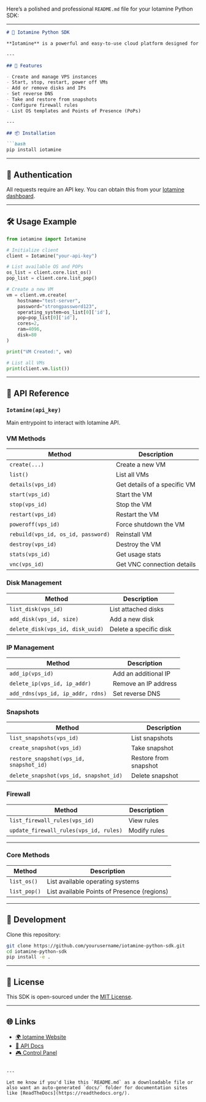 Here’s a polished and professional `README.md` file for your Iotamine Python SDK:

---

````markdown
# 🧠 Iotamine Python SDK

**Iotamine** is a powerful and easy-to-use cloud platform designed for developers and startups. This Python SDK allows you to interact with the Iotamine Cloud API to programmatically deploy, manage, and monitor Virtual Private Servers (VPS) and core resources.

---

## 🚀 Features

- Create and manage VPS instances
- Start, stop, restart, power off VMs
- Add or remove disks and IPs
- Set reverse DNS
- Take and restore from snapshots
- Configure firewall rules
- List OS templates and Points of Presence (PoPs)

---

## 📦 Installation

```bash
pip install iotamine
````

---

## 🔑 Authentication

All requests require an API key. You can obtain this from your [Iotamine dashboard](https://iotamine.com/control).

---

## 🛠️ Usage Example

```python
from iotamine import Iotamine

# Initialize client
client = Iotamine("your-api-key")

# List available OS and POPs
os_list = client.core.list_os()
pop_list = client.core.list_pop()

# Create a new VM
vm = client.vm.create(
    hostname="test-server",
    password="strongpassword123",
    operating_system=os_list[0]['id'],
    pop=pop_list[0]['id'],
    cores=2,
    ram=4096,
    disk=80
)

print("VM Created:", vm)

# List all VMs
print(client.vm.list())
```

---

## 🧰 API Reference

### `Iotamine(api_key)`

Main entrypoint to interact with Iotamine API.

### VM Methods

| Method                             | Description                  |
| ---------------------------------- | ---------------------------- |
| `create(...)`                      | Create a new VM              |
| `list()`                           | List all VMs                 |
| `details(vps_id)`                  | Get details of a specific VM |
| `start(vps_id)`                    | Start the VM                 |
| `stop(vps_id)`                     | Stop the VM                  |
| `restart(vps_id)`                  | Restart the VM               |
| `poweroff(vps_id)`                 | Force shutdown the VM        |
| `rebuild(vps_id, os_id, password)` | Reinstall VM                 |
| `destroy(vps_id)`                  | Destroy the VM               |
| `stats(vps_id)`                    | Get usage stats              |
| `vnc(vps_id)`                      | Get VNC connection details   |

### Disk Management

| Method                           | Description            |
| -------------------------------- | ---------------------- |
| `list_disk(vps_id)`              | List attached disks    |
| `add_disk(vps_id, size)`         | Add a new disk         |
| `delete_disk(vps_id, disk_uuid)` | Delete a specific disk |

### IP Management

| Method                            | Description          |
| --------------------------------- | -------------------- |
| `add_ip(vps_id)`                  | Add an additional IP |
| `delete_ip(vps_id, ip_addr)`      | Remove an IP address |
| `add_rdns(vps_id, ip_addr, rdns)` | Set reverse DNS      |

### Snapshots

| Method                                  | Description           |
| --------------------------------------- | --------------------- |
| `list_snapshots(vps_id)`                | List snapshots        |
| `create_snapshot(vps_id)`               | Take snapshot         |
| `restore_snapshot(vps_id, snapshot_id)` | Restore from snapshot |
| `delete_snapshot(vps_id, snapshot_id)`  | Delete snapshot       |

### Firewall

| Method                                 | Description  |
| -------------------------------------- | ------------ |
| `list_firewall_rules(vps_id)`          | View rules   |
| `update_firewall_rules(vps_id, rules)` | Modify rules |

---

### Core Methods

| Method       | Description                                 |
| ------------ | ------------------------------------------- |
| `list_os()`  | List available operating systems            |
| `list_pop()` | List available Points of Presence (regions) |

---

## 🧪 Development

Clone this repository:

```bash
git clone https://github.com/yourusername/iotamine-python-sdk.git
cd iotamine-python-sdk
pip install -e .
```

---

## 📄 License

This SDK is open-sourced under the [MIT License](LICENSE).

---

## 🌐 Links

* [🌍 Iotamine Website](https://iotamine.com)
* [📖 API Docs](https://iotamine.com/docs)
* [🎮 Control Panel](https://iotamine.com/control)

```

---

Let me know if you'd like this `README.md` as a downloadable file or also want an auto-generated `docs/` folder for documentation sites like [ReadTheDocs](https://readthedocs.org/).
```
